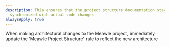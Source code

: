 ```yaml
---
description: This ensures that the project structure documentation stays
  synchronized with actual code changes
alwaysApply: true
---
```


When making architectural changes to the Meawle project, immediately update the 'Meawle Project Structure' rule to reflect the new architecture